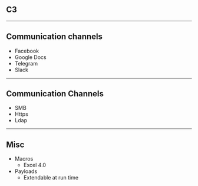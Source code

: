 ## C3
***
## Communication channels
- Facebook
- Google Docs
- Telegram
- Slack
***
## Communication Channels
- SMB
- Https
- Ldap
***
## Misc
- Macros
	- Excel 4.0
- Payloads
	- Extendable at run time